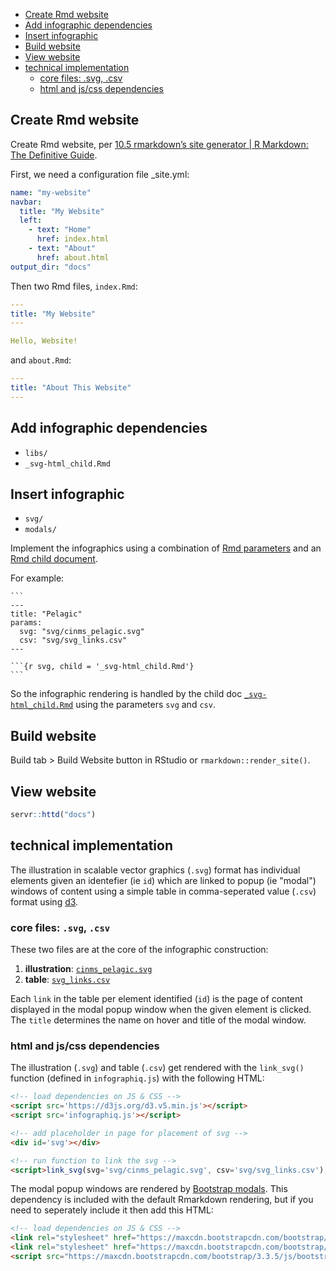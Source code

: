 
<!-- 
To update table of contents run: `cat README.md | ./gh-md-toc -` 
Uses: https://github.com/ekalinin/github-markdown-toc
-->
* [Create Rmd website](#create-rmd-website)
* [Add infographic dependencies](#add-infographic-dependencies)
* [Insert infographic](#insert-infographic)
* [Build website](#build-website)
* [View website](#view-website)
* [technical implementation](#technical-implementation)
   * [core files: .svg, .csv](#core-files-svg-csv)
   * [html and js/css dependencies](#html-and-jscss-dependencies)

## Create Rmd website

Create Rmd website, per [10.5 rmarkdown’s site generator | R Markdown: The Definitive Guide](https://bookdown.org/yihui/rmarkdown/rmarkdown-site.html#a-simple-example).


First, we need a configuration file _site.yml:

```yaml
name: "my-website"
navbar:
  title: "My Website"
  left:
    - text: "Home"
      href: index.html
    - text: "About"
      href: about.html
output_dir: "docs"
```

Then two Rmd files, `index.Rmd`:

```yaml
---
title: "My Website"
---

Hello, Website!
```

and `about.Rmd`:

```yaml
---
title: "About This Website"
---
```

## Add infographic dependencies

- `libs/`
- `_svg-html_child.Rmd`

## Insert infographic

- `svg/`
- `modals/`

Implement the infographics using a combination of [Rmd parameters](https://rmarkdown.rstudio.com/developer_parameterized_reports.html%23parameter_types%2F) and an [Rmd child document](https://yihui.org/knitr/demo/child/).

For example:

    ```
    ---
    title: "Pelagic"
    params:
      svg: "svg/cinms_pelagic.svg"
      csv: "svg/svg_links.csv"
    ---
    
    ```{r svg, child = '_svg-html_child.Rmd'}
    ```

So the infographic rendering is handled by the child doc [`_svg-html_child.Rmd`](https://github.com/marinebon/cinms/blob/master/_svg-html_child.Rmd) using the parameters `svg` and `csv`.


## Build website

Build tab > Build Website button in RStudio or `rmarkdown::render_site()`.

## View website

```r
servr::httd("docs")
```

## technical implementation

The illustration in scalable vector graphics (`.svg`) format has individual elements given an identefier (ie `id`) which are linked to popup (ie "modal") windows of content using a simple table in comma-seperated value (`.csv`) format using [d3](https://d3js.org).

### core files: `.svg`, `.csv`

These two files are at the core of the infographic construction:

1. **illustration**: [`cinms_pelagic.svg`](https://github.com/marinebon/cinms/blob/master/svg/cinms_pelagic.svg) 
1. **table**: [`svg_links.csv`](https://github.com/marinebon/iea-ak-info/blob/master/svg/svg_links.csv) 

Each `link` in the table per element identified (`id`) is the page of content displayed in the modal popup window when the given element is clicked. The `title` determines the name on hover and title of the modal window.

### html and js/css dependencies

The illustration (`.svg`) and table (`.csv`) get rendered with the `link_svg()` function (defined in `infographiq.js`) with the following HTML:

```html
<!-- load dependencies on JS & CSS -->
<script src='https://d3js.org/d3.v5.min.js'></script>
<script src='infographiq.js'></script>

<!-- add placeholder in page for placement of svg -->
<div id='svg'></div>

<!-- run function to link the svg -->
<script>link_svg(svg='svg/cinms_pelagic.svg', csv='svg/svg_links.csv');</script>
```

The modal popup windows are rendered by [Bootstrap modals](https://getbootstrap.com/docs/3.3/javascript/#modals). This dependency is included with the default Rmarkdown rendering, but if you need to seperately include it then add this HTML:

```html
<!-- load dependencies on JS & CSS -->
<link rel="stylesheet" href="https://maxcdn.bootstrapcdn.com/bootstrap/3.3.5/css/bootstrap.min.css">
<link rel="stylesheet" href="https://maxcdn.bootstrapcdn.com/bootstrap/3.3.7/css/bootstrap-theme.min.css">
<script src="https://maxcdn.bootstrapcdn.com/bootstrap/3.3.5/js/bootstrap.min.js"></script>
```


